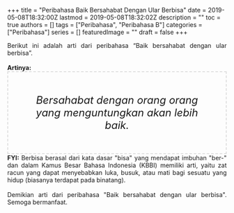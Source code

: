 +++
title = "Peribahasa Baik Bersahabat Dengan Ular Berbisa"
date = 2019-05-08T18:32:00Z
lastmod = 2019-05-08T18:32:02Z
description = ""
toc = true
authors = []
tags = ["Peribahasa", "Peribahasa B"]
categories = ["Peribahasa"]
series = []
featuredImage = ""
draft = false
+++

<div dir="ltr" style="text-align: left;" trbidi="on"><div style="text-align: justify;">Berikut ini adalah arti dari peribahasa “Baik bersahabat dengan ular berbisa”.</div><br /><div style="text-align: justify;"><b>Artinya:</b></div><div style="border: 2px dashed #ddd; font-size: 24px; height: auto; margin: 0 auto; padding: 50px; text-align: center; width: auto;"><i>Bersahabat dengan orang orang yang menguntungkan akan lebih baik.</i></div><div style="text-align: justify;"><b>FYI:</b> Berbisa berasal dari kata dasar "bisa" yang mendapat imbuhan "ber-" dan dalam Kamus Besar Bahasa Indonesia (KBBI) memiliki arti, yaitu zat racun yang dapat menyebabkan luka, busuk, atau mati bagi sesuatu yang hidup (biasanya terdapat pada binatang).<br /><br /></div><div style="text-align: justify;">Demikian arti dari peribahasa "Baik bersahabat dengan ular berbisa". Semoga bermanfaat.</div></div>
